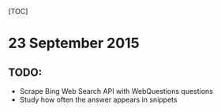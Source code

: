 
[TOC]

# 23 September 2015
 ## TODO:
 - Scrape Bing Web Search API with WebQuestions questions
 - Study how often the answer appears in snippets
 
 